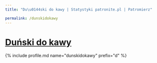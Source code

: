 ```yaml
---
title: "Du\u0144ski do kawy | Statystyki patronite.pl | Patromierz"

permalink: /dunskidokawy
---
```


# [Duński do kawy](https://patronite.pl/dunskidokawy)

{% include profile.md name="dunskidokawy" prefix="d" %}
